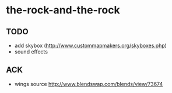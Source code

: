 # the-rock-and-the-rock

## TODO
* add skybox (http://www.custommapmakers.org/skyboxes.php)
* sound effects

## ACK
* wings source http://www.blendswap.com/blends/view/73674
